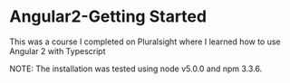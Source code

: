 # Angular2-Getting Started

This was a course I completed on Pluralsight where I learned how to use Angular 2 with Typescript

NOTE: The installation was tested using node v5.0.0 and npm 3.3.6.
